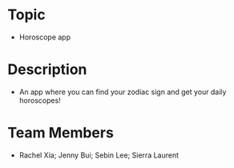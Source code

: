 # Topic
- Horoscope app

# Description
- An app where you can find your zodiac sign and get your daily horoscopes!

# Team Members
- Rachel Xia; Jenny Bui; Sebin Lee; Sierra Laurent
